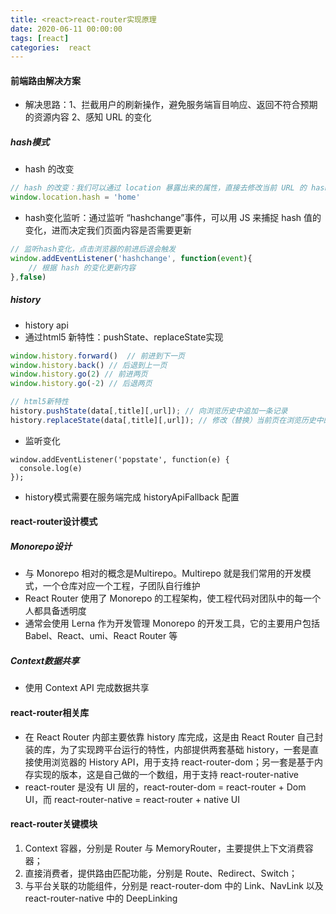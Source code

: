 ```yaml
---
title: <react>react-router实现原理
date: 2020-06-11 00:00:00
tags: [react]
categories:  react
---
```


#### 前端路由解决方案

- 解决思路：1、拦截用户的刷新操作，避免服务端盲目响应、返回不符合预期的资源内容 2、感知 URL 的变化

##### hash模式

- hash 的改变

```javascript
// hash 的改变：我们可以通过 location 暴露出来的属性，直接去修改当前 URL 的 hash 值
window.location.hash = 'home'
```

- hash变化监听：通过监听 “hashchange”事件，可以用 JS 来捕捉 hash 值的变化，进而决定我们页面内容是否需要更新

```javascript
// 监听hash变化，点击浏览器的前进后退会触发
window.addEventListener('hashchange', function(event){ 
    // 根据 hash 的变化更新内容
},false)
```

##### history

- history api
- 通过html5 新特性：pushState、replaceState实现

```javascript
window.history.forward()  // 前进到下一页
window.history.back() // 后退到上一页
window.history.go(2) // 前进两页
window.history.go(-2) // 后退两页

// html5新特性
history.pushState(data[,title][,url]); // 向浏览历史中追加一条记录
history.replaceState(data[,title][,url]); // 修改（替换）当前页在浏览历史中的信息
```

- 监听变化

```
window.addEventListener('popstate', function(e) {
  console.log(e)
});
```

- history模式需要在服务端完成 historyApiFallback 配置

#### react-router设计模式

##### Monorepo设计

- 与 Monorepo 相对的概念是Multirepo。Multirepo 就是我们常用的开发模式，一个仓库对应一个工程，子团队自行维护
- React Router 使用了 Monorepo 的工程架构，使工程代码对团队中的每一个人都具备透明度
- 通常会使用 Lerna 作为开发管理 Monorepo 的开发工具，它的主要用户包括 Babel、React、umi、React Router 等

##### Context数据共享

- 使用 Context API 完成数据共享

#### react-router相关库

- 在 React Router 内部主要依靠 history 库完成，这是由 React Router 自己封装的库，为了实现跨平台运行的特性，内部提供两套基础 history，一套是直接使用浏览器的 History API，用于支持 react-router-dom；另一套是基于内存实现的版本，这是自己做的一个数组，用于支持 react-router-native
- react-router 是没有 UI 层的，react-router-dom = react-router + Dom UI，而 react-router-native = react-router + native UI

#### react-router关键模块

1. Context 容器，分别是 Router 与 MemoryRouter，主要提供上下文消费容器；
2. 直接消费者，提供路由匹配功能，分别是 Route、Redirect、Switch；
3. 与平台关联的功能组件，分别是 react-router-dom 中的 Link、NavLink 以及 react-router-native 中的 DeepLinking










